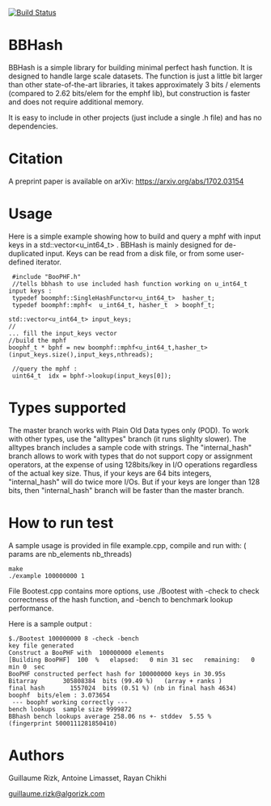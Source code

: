 [![Build Status](https://travis-ci.org/rizkg/BBHash.svg?branch=master)](https://travis-ci.org/rizkg/BBHash)

# BBHash
BBHash is a simple library for building minimal perfect hash function.
It is designed to handle large scale datasets. The function is just a little bit larger than other state-of-the-art libraries, it takes approximately 3 bits / elements (compared to 2.62 bits/elem for the emphf lib), but construction is faster and does not require additional memory. 

It is easy to include in other projects (just include a single .h file) and has no dependencies.

# Citation
A preprint paper is available on arXiv: https://arxiv.org/abs/1702.03154

# Usage
Here is a simple example showing how to build and query a mphf with input keys in a std::vector<u_int64_t> . BBHash is mainly designed for de-duplicated input. Keys can be read from a disk file, or from some user-defined iterator.

     #include "BooPHF.h"
     //tells bbhash to use included hash function working on u_int64_t input keys :
     typedef boomphf::SingleHashFunctor<u_int64_t>  hasher_t;
     typedef boomphf::mphf<  u_int64_t, hasher_t  > boophf_t;
     
    std::vector<u_int64_t> input_keys;
    //
    ... fill the input_keys vector
    //build the mphf  
    boophf_t * bphf = new boomphf::mphf<u_int64_t,hasher_t>(input_keys.size(),input_keys,nthreads);
     
     //query the mphf :
     uint64_t  idx = bphf->lookup(input_keys[0]);

# Types supported
The master branch works with Plain Old Data types only (POD). To work with other types, use the "alltypes" branch (it runs slighlty slower). The alltypes branch includes a sample code with strings. The "internal_hash" branch allows to work with types that do not support copy or assignment operators, at the expense of using 128bits/key in I/O operations regardless of the actual key size. Thus, if your keys are 64 bits integers, "internal_hash" will do twice more I/Os. But if your keys are longer than 128 bits, then "internal_hash" branch will be faster than the master branch.

# How to run test

A sample usage is provided in file example.cpp, compile and run with: ( params are nb_elements nb_threads)

    make
    ./example 100000000 1
    

File Bootest.cpp contains more options, use ./Bootest with  -check to check correctness of the hash function, and -bench to benchmark lookup performance.
    
Here is a sample output :
    
    $./Bootest 100000000 8 -check -bench
    key file generated 
    Construct a BooPHF with  100000000 elements  
    [Building BooPHF]  100  %   elapsed:   0 min 31 sec   remaining:   0 min 0  sec
    BooPHF constructed perfect hash for 100000000 keys in 30.95s
    Bitarray       305808384  bits (99.49 %)   (array + ranks )
    final hash       1557024  bits (0.51 %) (nb in final hash 4634)
    boophf  bits/elem : 3.073654
     --- boophf working correctly --- 
    bench lookups  sample size 9999872 
    BBhash bench lookups average 258.06 ns +- stddev  5.55 %   (fingerprint 5000111281850410) 




# Authors
Guillaume Rizk, Antoine Limasset, Rayan Chikhi

guillaume.rizk@algorizk.com
